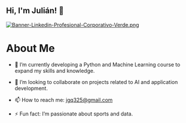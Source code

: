 ## Hi, I'm Julián! 👋

[![Banner-Linkedin-Profesional-Corporativo-Verde.png](https://i.postimg.cc/GhsBwLqT/Banner-Linkedin-Profesional-Corporativo-Verde.png)](https://postimg.cc/WhTp0vRs)

# About Me
- 🔭 I’m currently developing a Python and Machine Learning course to expand my skills and knowledge.

- 👯 I’m looking to collaborate on projects related to AI and application development.

- 📫 How to reach me: jgq325@gmail.com  

- ⚡ Fun fact: I’m passionate about sports and data.
